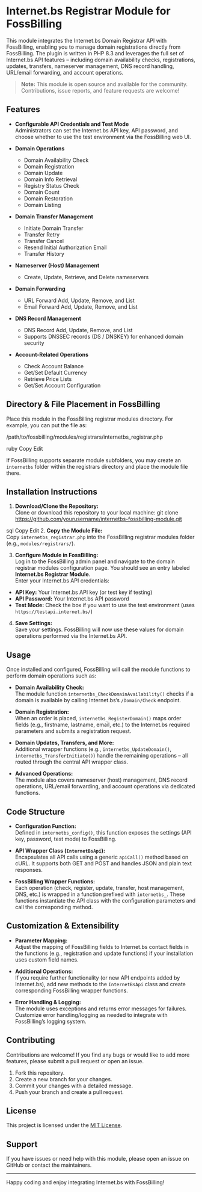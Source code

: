 # Internet.bs Registrar Module for FossBilling

This module integrates the Internet.bs Domain Registrar API with FossBilling, enabling you to manage domain registrations directly from FossBilling. The plugin is written in PHP 8.3 and leverages the full set of Internet.bs API features – including domain availability checks, registrations, updates, transfers, nameserver management, DNS record handling, URL/email forwarding, and account operations.

> **Note:** This module is open source and available for the community. Contributions, issue reports, and feature requests are welcome!

## Features

- **Configurable API Credentials and Test Mode**  
  Administrators can set the Internet.bs API key, API password, and choose whether to use the test environment via the FossBilling web UI.

- **Domain Operations**  
  - Domain Availability Check
  - Domain Registration
  - Domain Update
  - Domain Info Retrieval
  - Registry Status Check
  - Domain Count
  - Domain Restoration
  - Domain Listing

- **Domain Transfer Management**  
  - Initiate Domain Transfer
  - Transfer Retry
  - Transfer Cancel
  - Resend Initial Authorization Email
  - Transfer History

- **Nameserver (Host) Management**  
  - Create, Update, Retrieve, and Delete nameservers

- **Domain Forwarding**  
  - URL Forward Add, Update, Remove, and List  
  - Email Forward Add, Update, Remove, and List

- **DNS Record Management**  
  - DNS Record Add, Update, Remove, and List  
  - Supports DNSSEC records (DS / DNSKEY) for enhanced domain security

- **Account-Related Operations**  
  - Check Account Balance
  - Get/Set Default Currency
  - Retrieve Price Lists
  - Get/Set Account Configuration

## Directory & File Placement in FossBilling

Place this module in the FossBilling registrar modules directory. For example, you can put the file as:

/path/to/fossbilling/modules/registrars/internetbs_registrar.php

ruby
Copy
Edit

If FossBilling supports separate module subfolders, you may create an `internetbs` folder within the registrars directory and place the module file there.

## Installation Instructions

1. **Download/Clone the Repository:**  
   Clone or download this repository to your local machine:
   git clone https://github.com/yourusername/internetbs-fossbilling-module.git

sql
Copy
Edit
2. **Copy the Module File:**  
Copy `internetbs_registrar.php` into the FossBilling registrar modules folder (e.g., `modules/registrars/`).

3. **Configure Module in FossBilling:**  
Log in to the FossBilling admin panel and navigate to the domain registrar modules configuration page. You should see an entry labeled **Internet.bs Registrar Module**.  
Enter your Internet.bs API credentials:
- **API Key:** Your Internet.bs API key (or test key if testing)
- **API Password:** Your Internet.bs API password
- **Test Mode:** Check the box if you want to use the test environment (uses `https://testapi.internet.bs/`)

4. **Save Settings:**  
Save your settings. FossBilling will now use these values for domain operations performed via the Internet.bs API.

## Usage

Once installed and configured, FossBilling will call the module functions to perform domain operations such as:

- **Domain Availability Check:**  
The module function `internetbs_CheckDomainAvailability()` checks if a domain is available by calling Internet.bs’s `/Domain/Check` endpoint.

- **Domain Registration:**  
When an order is placed, `internetbs_RegisterDomain()` maps order fields (e.g., firstname, lastname, email, etc.) to the Internet.bs required parameters and submits a registration request.

- **Domain Updates, Transfers, and More:**  
Additional wrapper functions (e.g., `internetbs_UpdateDomain()`, `internetbs_TransferInitiate()`) handle the remaining operations – all routed through the central API wrapper class.

- **Advanced Operations:**  
The module also covers nameserver (host) management, DNS record operations, URL/email forwarding, and account operations via dedicated functions.

## Code Structure

- **Configuration Function:**  
Defined in `internetbs_config()`, this function exposes the settings (API key, password, test mode) to FossBilling.

- **API Wrapper Class (`InternetBsApi`):**  
Encapsulates all API calls using a generic `apiCall()` method based on cURL. It supports both GET and POST and handles JSON and plain text responses.

- **FossBilling Wrapper Functions:**  
Each operation (check, register, update, transfer, host management, DNS, etc.) is wrapped in a function prefixed with `internetbs_`. These functions instantiate the API class with the configuration parameters and call the corresponding method.

## Customization & Extensibility

- **Parameter Mapping:**  
Adjust the mapping of FossBilling fields to Internet.bs contact fields in the functions (e.g., registration and update functions) if your installation uses custom field names.

- **Additional Operations:**  
If you require further functionality (or new API endpoints added by Internet.bs), add new methods to the `InternetBsApi` class and create corresponding FossBilling wrapper functions.

- **Error Handling & Logging:**  
The module uses exceptions and returns error messages for failures. Customize error handling/logging as needed to integrate with FossBilling’s logging system.

## Contributing

Contributions are welcome! If you find any bugs or would like to add more features, please submit a pull request or open an issue.

1. Fork this repository.
2. Create a new branch for your changes.
3. Commit your changes with a detailed message.
4. Push your branch and create a pull request.

## License

This project is licensed under the [MIT License](LICENSE).

## Support

If you have issues or need help with this module, please open an issue on GitHub or contact the maintainers.

---

Happy coding and enjoy integrating Internet.bs with FossBilling!
